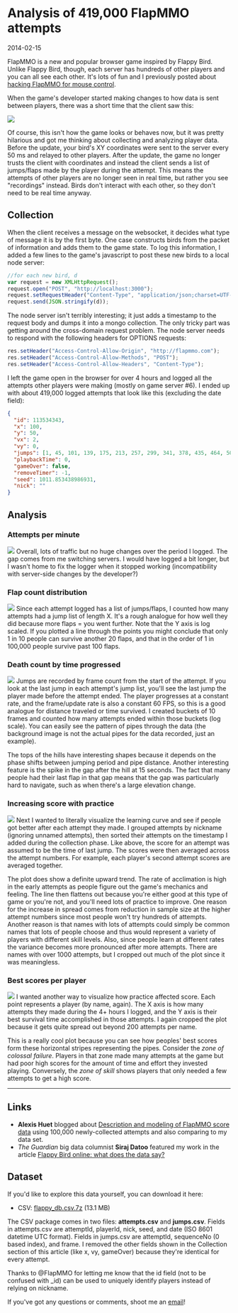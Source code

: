 # Analysis of 419,000 FlapMMO attempts
<time>2014-02-15</time>

FlapMMO is a new and popular browser game inspired by Flappy Bird. Unlike Flappy Bird, though, each server has hundreds of other players and you can all see each other. It's lots of fun and I previously posted about [hacking FlapMMO for mouse control](/post/hacking-flapmmo-mouse-control).

When the game's developer started making changes to how data is sent between players, there was a short time that the client saw this:

![](manybirds.JPG)

Of course, this isn't how the game looks or behaves now, but it was pretty hilarious and got me thinking about collecting and analyzing player data. Before the update, your bird's XY coordinates were sent to the server every 50 ms and relayed to other players. After the update, the game no longer trusts the client with coordinates and instead the client sends a list of jumps/flaps made by the player during the attempt. This means the attempts of other players are no longer seen in real time, but rather you see "recordings" instead. Birds don't interact with each other, so they don't need to be real time anyway.

## Collection
When the client receives a message on the websocket, it decides what type of message it is by the first byte. One case constructs birds from the packet of information and adds them to the game state. To log this information, I added a few lines to the game's javascript to post these new birds to a local node server:

```js
//for each new bird, d
var request = new XMLHttpRequest();
request.open("POST", "http://localhost:3000");
request.setRequestHeader("Content-Type", "application/json;charset=UTF-8");
request.send(JSON.stringify(d));
```

The node server isn't terribly interesting; it just adds a timestamp to the request body and dumps it into a mongo collection. The only tricky part was getting around the cross-domain request problem. The node server needs to respond with the following headers for OPTIONS requests:

```js
res.setHeader("Access-Control-Allow-Origin", "http://flapmmo.com");
res.setHeader("Access-Control-Allow-Methods", "POST");
res.setHeader("Access-Control-Allow-Headers", "Content-Type");
```

I left the game open in the browser for over 4 hours and logged all the attempts other players were making (mostly on game server #6). I ended up with about 419,000 logged attempts that look like this (excluding the date field):

```json
{
  "id": 113534343,
  "x": 100,
  "y": 50,
  "vx": 2,
  "vy": 0,
  "jumps": [1, 45, 101, 139, 175, 213, 257, 299, 341, 378, 435, 464, 503, 541, 574, 611],
  "playbackTime": 0,
  "gameOver": false,
  "removeTimer": -1,
  "seed": 1011.853438986931,
  "nick": ""
}
```

## Analysis
### Attempts per minute
[![](attempts_per_minute.jpg)](attempts_per_minute.jpg)
Overall, lots of traffic but no huge changes over the period I logged. The gap comes from me switching servers. I would have logged a bit longer, but I wasn't home to fix the logger when it stopped working (incompatibility with server-side changes by the developer?)

### Flap count distribution
[![](flap_distribution.jpg)](flap_distribution.jpg)
Since each attempt logged has a list of jumps/flaps, I counted how many attempts had a jump list of length X. It's a rough analogue for how well they did because more flaps = you went further. Note that the Y axis is log scaled. If you plotted a line through the points you might conclude that only 1 in 10 people can survive another 20 flaps, and that in the order of 1 in 100,000 people survive past 100 flaps.

### Death count by time progressed
[![](death_count.jpg)](death_count.jpg)
Jumps are recorded by frame count from the start of the attempt. If you look at the last jump in each attempt's jump list, you'll see the last jump the player made before the attempt ended. The player progresses at a constant rate, and the frame/update rate is also a constant 60 FPS, so this is a good analogue for distance traveled or time survived. I created buckets of 10 frames and counted how many attempts ended within those buckets (log scale). You can easily see the pattern of pipes through the data (the background image is not the actual pipes for the data recorded, just an example).

The tops of the hills have interesting shapes because it depends on the phase shifts between jumping period and pipe distance. Another interesting feature is the spike in the gap after the hill at 15 seconds. The fact that many people had their last flap in that gap means that the gap was particularly hard to navigate, such as when there's a large elevation change.

### Increasing score with practice
[![](practice.jpg)](practice.jpg)
Next I wanted to literally visualize the learning curve and see if people got better after each attempt they made. I grouped attempts by nickname (ignoring unnamed attempts), then sorted their attempts on the timestamp I added during the collection phase. Like above, the score for an attempt was assumed to be the time of last jump. The scores were then averaged across the attempt numbers. For example, each player's second attempt scores are averaged together.

The plot does show a definite upward trend. The rate of acclimation is high in the early attempts as people figure out the game's mechanics and feeling. The line then flattens out because you're either good at this type of game or you're not, and you'll need lots of practice to improve. One reason for the increase in spread comes from reduction in sample size at the higher attempt numbers since most people won't try hundreds of attempts. Another reason is that names with lots of attempts could simply be common names that lots of people choose and thus would represent a variety of players with different skill levels. Also, since people learn at different rates the variance becomes more pronounced after more attempts. There are names with over 1000 attempts, but I cropped out much of the plot since it was meaningless.

### Best scores per player
[![](bestscores_annotated.jpg)](bestscores_annotated.jpg)
I wanted another way to visualize how practice affected score. Each point represents a player (by name, again). The X axis is how many attempts they made during the 4+ hours I logged, and the Y axis is their best survival time accomplished in those attempts. I again cropped the plot because it gets quite spread out beyond 200 attempts per name.

This is a really cool plot because you can see how peoples' best scores form these horizontal stripes representing the pipes. Consider the *zone of colossal failure*. Players in that zone made many attempts at the game but had poor high scores for the amount of time and effort they invested playing. Conversely, the *zone of skill* shows players that only needed a few attempts to get a high score.

-------------

## Links
* **Alexis Huet** blogged about [Description and modeling of FlapMMO score data](https://ahstat.wordpress.com/2014/03/11/flapmmo/) using 100,000 newly-collected attempts and also comparing to my data set.
* *The Guardian* big data columnist **Siraj Datoo** featured my work in the article [Flappy Bird online: what does the data say?](http://www.theguardian.com/news/2014/mar/03/flappy-bird-what-does-the-data-say)

## Dataset
If you'd like to explore this data yourself, you can download it here:
* CSV: [flappy_db.csv.7z](http://files.t3hz0r.com/blog/2014/analysis-flapmmo-attempts/flappy_db.csv.7z) (13.1 MB)

The CSV package comes in two files: **attempts.csv** and **jumps.csv**. Fields in attempts.csv are attemptId, playerId, nick, seed, and date (ISO 8601 datetime UTC format). Fields in jumps.csv are attemptId, sequenceNo (0 based index), and frame. I removed the other fields shown in the Collection section of this article (like x, vy, gameOver) because they're identical for every attempt.

Thanks to @FlapMMO for letting me know that the id field (not to be confused with _id) can be used to uniquely identify players instead of relying on nickname.

If you've got any questions or comments, shoot me an [email](/about)!
